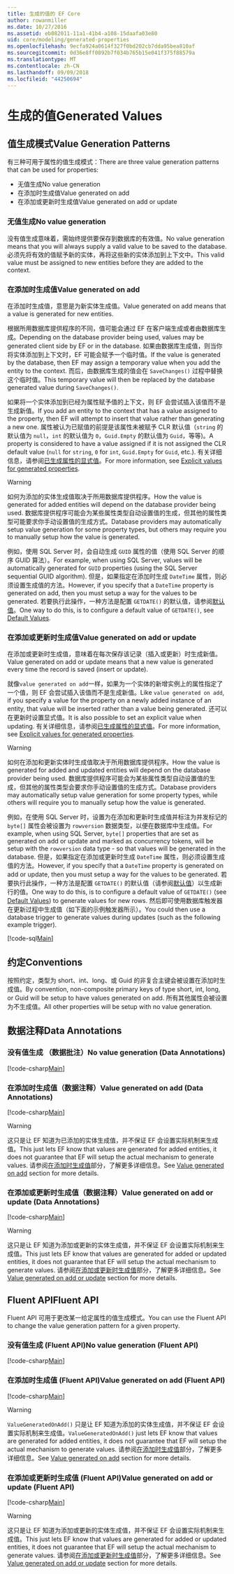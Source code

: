 ```yaml
---
title: 生成的值的 EF Core
author: rowanmiller
ms.date: 10/27/2016
ms.assetid: eb082011-11a1-41b4-a108-15daafa03e80
uid: core/modeling/generated-properties
ms.openlocfilehash: 9ecfa924a0614f327f0bd202cb7dda95bea810af
ms.sourcegitcommit: 0d36e8ff0892b7f034b765b15e041f375f88579a
ms.translationtype: MT
ms.contentlocale: zh-CN
ms.lasthandoff: 09/09/2018
ms.locfileid: "44250694"
---
```

# <a name="generated-values"></a><span data-ttu-id="e9f6e-102">生成的值</span><span class="sxs-lookup"><span data-stu-id="e9f6e-102">Generated Values</span></span>

## <a name="value-generation-patterns"></a><span data-ttu-id="e9f6e-103">值生成模式</span><span class="sxs-lookup"><span data-stu-id="e9f6e-103">Value Generation Patterns</span></span>

<span data-ttu-id="e9f6e-104">有三种可用于属性的值生成模式：</span><span class="sxs-lookup"><span data-stu-id="e9f6e-104">There are three value generation patterns that can be used for properties:</span></span>
* <span data-ttu-id="e9f6e-105">无值生成</span><span class="sxs-lookup"><span data-stu-id="e9f6e-105">No value generation</span></span>
* <span data-ttu-id="e9f6e-106">在添加时生成值</span><span class="sxs-lookup"><span data-stu-id="e9f6e-106">Value generated on add</span></span>
* <span data-ttu-id="e9f6e-107">在添加或更新时生成值</span><span class="sxs-lookup"><span data-stu-id="e9f6e-107">Value generated on add or update</span></span>

### <a name="no-value-generation"></a><span data-ttu-id="e9f6e-108">无值生成</span><span class="sxs-lookup"><span data-stu-id="e9f6e-108">No value generation</span></span>

<span data-ttu-id="e9f6e-109">没有值生成意味着，需始终提供要保存到数据库的有效值。</span><span class="sxs-lookup"><span data-stu-id="e9f6e-109">No value generation means that you will always supply a valid value to be saved to the database.</span></span> <span data-ttu-id="e9f6e-110">必须先将有效的值赋予新的实体，再将这些新的实体添加到上下文中。</span><span class="sxs-lookup"><span data-stu-id="e9f6e-110">This valid value must be assigned to new entities before they are added to the context.</span></span>

### <a name="value-generated-on-add"></a><span data-ttu-id="e9f6e-111">在添加时生成值</span><span class="sxs-lookup"><span data-stu-id="e9f6e-111">Value generated on add</span></span>

<span data-ttu-id="e9f6e-112">在添加时生成值，意思是为新实体生成值。</span><span class="sxs-lookup"><span data-stu-id="e9f6e-112">Value generated on add means that a value is generated for new entities.</span></span>

<span data-ttu-id="e9f6e-113">根据所用数据库提供程序的不同，值可能会通过 EF 在客户端生成或者由数据库生成。</span><span class="sxs-lookup"><span data-stu-id="e9f6e-113">Depending on the database provider being used, values may be generated client side by EF or in the database.</span></span> <span data-ttu-id="e9f6e-114">如果由数据库生成值，则当你将实体添加到上下文时，EF 可能会赋予一个临时值。</span><span class="sxs-lookup"><span data-stu-id="e9f6e-114">If the value is generated by the database, then EF may assign a temporary value when you add the entity to the context.</span></span> <span data-ttu-id="e9f6e-115">而后，由数据库生成的值会在 `SaveChanges()` 过程中替换这个临时值。</span><span class="sxs-lookup"><span data-stu-id="e9f6e-115">This temporary value will then be replaced by the database generated value during `SaveChanges()`.</span></span>

<span data-ttu-id="e9f6e-116">如果将一个实体添加到已经为属性赋予值的上下文，则 EF 会尝试插入该值而不是生成新值。</span><span class="sxs-lookup"><span data-stu-id="e9f6e-116">If you add an entity to the context that has a value assigned to the property, then EF will attempt to insert that value rather than generating a new one.</span></span> <span data-ttu-id="e9f6e-117">属性被认为已赋值的前提是该属性未被赋予 CLR 默认值（`string` 的默认值为 `null`，`int` 的默认值为 `0`，`Guid.Empty` 的默认值为 `Guid`，等等)。</span><span class="sxs-lookup"><span data-stu-id="e9f6e-117">A property is considered to have a value assigned if it is not assigned the CLR default value (`null` for `string`, `0` for `int`, `Guid.Empty` for `Guid`, etc.).</span></span> <span data-ttu-id="e9f6e-118">有关详细信息，请参阅[已生成属性的显式值](../saving/explicit-values-generated-properties.md)。</span><span class="sxs-lookup"><span data-stu-id="e9f6e-118">For more information, see [Explicit values for generated properties](../saving/explicit-values-generated-properties.md).</span></span>

> [!WARNING]  
> <span data-ttu-id="e9f6e-119">如何为添加的实体生成值取决于所用数据库提供程序。</span><span class="sxs-lookup"><span data-stu-id="e9f6e-119">How the value is generated for added entities will depend on the database provider being used.</span></span> <span data-ttu-id="e9f6e-120">数据库提供程序可能会为某些属性类型自动设置值的生成，但其他的属性类型可能要求你手动设置值的生成方式。</span><span class="sxs-lookup"><span data-stu-id="e9f6e-120">Database providers may automatically setup value generation for some property types, but others may require you to manually setup how the value is generated.</span></span>
>
> <span data-ttu-id="e9f6e-121">例如，使用 SQL Server 时，会自动生成 `GUID` 属性的值（使用 SQL Server 的顺序 GUID 算法）。</span><span class="sxs-lookup"><span data-stu-id="e9f6e-121">For example, when using SQL Server, values will be automatically generated for `GUID` properties (using the SQL Server sequential GUID algorithm).</span></span> <span data-ttu-id="e9f6e-122">但是，如果指定在添加时生成 `DateTime` 属性，则必须设置生成值的方法。</span><span class="sxs-lookup"><span data-stu-id="e9f6e-122">However, if you specify that a `DateTime` property is generated on add, then you must setup a way for the values to be generated.</span></span> <span data-ttu-id="e9f6e-123">若要执行此操作，一种方法是配置 `GETDATE()` 的默认值，请参阅[默认值](relational/default-values.md)。</span><span class="sxs-lookup"><span data-stu-id="e9f6e-123">One way to do this, is to configure a default value of `GETDATE()`, see [Default Values](relational/default-values.md).</span></span>

### <a name="value-generated-on-add-or-update"></a><span data-ttu-id="e9f6e-124">在添加或更新时生成值</span><span class="sxs-lookup"><span data-stu-id="e9f6e-124">Value generated on add or update</span></span>

<span data-ttu-id="e9f6e-125">在添加或更新时生成值，意味着在每次保存该记录（插入或更新）时生成新值。</span><span class="sxs-lookup"><span data-stu-id="e9f6e-125">Value generated on add or update means that a new value is generated every time the record is saved (insert or update).</span></span>

<span data-ttu-id="e9f6e-126">就像`value generated on add`一样，如果为一个实体的新增实例上的属性指定了一个值，则 EF 会尝试插入该值而不是生成新值。</span><span class="sxs-lookup"><span data-stu-id="e9f6e-126">Like `value generated on add`, if you specify a value for the property on a newly added instance of an entity, that value will be inserted rather than a value being generated.</span></span> <span data-ttu-id="e9f6e-127">还可以在更新时设置显式值。</span><span class="sxs-lookup"><span data-stu-id="e9f6e-127">It is also possible to set an explicit value when updating.</span></span> <span data-ttu-id="e9f6e-128">有关详细信息，请参阅[已生成属性的显式值](../saving/explicit-values-generated-properties.md)。</span><span class="sxs-lookup"><span data-stu-id="e9f6e-128">For more information, see [Explicit values for generated properties](../saving/explicit-values-generated-properties.md).</span></span>

> [!WARNING]
> <span data-ttu-id="e9f6e-129">如何在添加和更新实体时生成值取决于所用数据库提供程序。</span><span class="sxs-lookup"><span data-stu-id="e9f6e-129">How the value is generated for added and updated entities will depend on the database provider being used.</span></span> <span data-ttu-id="e9f6e-130">数据库提供程序可能会为某些属性类型自动设置值的生成，但其他的属性类型会要求你手动设置值的生成方式。</span><span class="sxs-lookup"><span data-stu-id="e9f6e-130">Database providers may automatically setup value generation for some property types, while others will require you to manually setup how the value is generated.</span></span>
> 
> <span data-ttu-id="e9f6e-131">例如，在使用 SQL Server 时，设置为在添加和更新时生成值并标注为并发标记的 `byte[]` 属性会被设置为 `rowversion` 数据类型，以便在数据库中生成值。</span><span class="sxs-lookup"><span data-stu-id="e9f6e-131">For example, when using SQL Server, `byte[]` properties that are set as generated on add or update and marked as concurrency tokens, will be setup with the `rowversion` data type - so that values will be generated in the database.</span></span> <span data-ttu-id="e9f6e-132">但是，如果指定在添加或更新时生成 `DateTime` 属性，则必须设置生成值的方法。</span><span class="sxs-lookup"><span data-stu-id="e9f6e-132">However, if you specify that a `DateTime` property is generated on add or update, then you must setup a way for the values to be generated.</span></span> <span data-ttu-id="e9f6e-133">若要执行此操作，一种方法是配置 `GETDATE()` 的默认值（请参阅[默认值](relational/default-values.md)）以生成新行的值。</span><span class="sxs-lookup"><span data-stu-id="e9f6e-133">One way to do this, is to configure a default value of `GETDATE()` (see [Default Values](relational/default-values.md)) to generate values for new rows.</span></span> <span data-ttu-id="e9f6e-134">然后即可使用数据库触发器在更新过程中生成值（如下面的示例触发器所示）。</span><span class="sxs-lookup"><span data-stu-id="e9f6e-134">You could then use a database trigger to generate values during updates (such as the following example trigger).</span></span>
> 
> [!code-sql[Main](../../../samples/core/Modeling/FluentAPI/Samples/ValueGeneratedOnAddOrUpdate.sql)]

## <a name="conventions"></a><span data-ttu-id="e9f6e-135">约定</span><span class="sxs-lookup"><span data-stu-id="e9f6e-135">Conventions</span></span>

<span data-ttu-id="e9f6e-136">按照约定，类型为 short、int、long、或 Guid 的非复合主键会被设置在添加时生成值。</span><span class="sxs-lookup"><span data-stu-id="e9f6e-136">By convention, non-composite primary keys of type short, int, long, or Guid will be setup to have values generated on add.</span></span> <span data-ttu-id="e9f6e-137">所有其他属性会被设置为不生成值。</span><span class="sxs-lookup"><span data-stu-id="e9f6e-137">All other properties will be setup with no value generation.</span></span>

## <a name="data-annotations"></a><span data-ttu-id="e9f6e-138">数据注释</span><span class="sxs-lookup"><span data-stu-id="e9f6e-138">Data Annotations</span></span>

### <a name="no-value-generation-data-annotations"></a><span data-ttu-id="e9f6e-139">没有值生成 （数据批注）</span><span class="sxs-lookup"><span data-stu-id="e9f6e-139">No value generation (Data Annotations)</span></span>

[!code-csharp[Main](../../../samples/core/Modeling/DataAnnotations/Samples/ValueGeneratedNever.cs#Sample)]

### <a name="value-generated-on-add-data-annotations"></a><span data-ttu-id="e9f6e-140">在添加时生成值（数据注释）</span><span class="sxs-lookup"><span data-stu-id="e9f6e-140">Value generated on add (Data Annotations)</span></span>

[!code-csharp[Main](../../../samples/core/Modeling/DataAnnotations/Samples/ValueGeneratedOnAdd.cs#Sample)]

> [!WARNING]  
> <span data-ttu-id="e9f6e-141">这只是让 EF 知道为已添加的实体生成值，并不保证 EF 会设置实际机制来生成值。</span><span class="sxs-lookup"><span data-stu-id="e9f6e-141">This just lets EF know that values are generated for added entities, it does not guarantee that EF will setup the actual mechanism to generate values.</span></span> <span data-ttu-id="e9f6e-142">请参阅[在添加时生成值](#value-generated-on-add)部分，了解更多详细信息。</span><span class="sxs-lookup"><span data-stu-id="e9f6e-142">See [Value generated on add](#value-generated-on-add) section for more details.</span></span>

### <a name="value-generated-on-add-or-update-data-annotations"></a><span data-ttu-id="e9f6e-143">在添加或更新时生成值（数据注释）</span><span class="sxs-lookup"><span data-stu-id="e9f6e-143">Value generated on add or update (Data Annotations)</span></span>

[!code-csharp[Main](../../../samples/core/Modeling/DataAnnotations/Samples/ValueGeneratedOnAddOrUpdate.cs#Sample)]

> [!WARNING]  
> <span data-ttu-id="e9f6e-144">这只是让 EF 知道为添加或更新的实体生成值，并不保证 EF 会设置实际机制来生成值。</span><span class="sxs-lookup"><span data-stu-id="e9f6e-144">This just lets EF know that values are generated for added or updated entities, it does not guarantee that EF will setup the actual mechanism to generate values.</span></span> <span data-ttu-id="e9f6e-145">请参阅[在添加或更新时生成值](#value-generated-on-add-or-update)部分，了解更多详细信息。</span><span class="sxs-lookup"><span data-stu-id="e9f6e-145">See [Value generated on add or update](#value-generated-on-add-or-update) section for more details.</span></span>

## <a name="fluent-api"></a><span data-ttu-id="e9f6e-146">Fluent API</span><span class="sxs-lookup"><span data-stu-id="e9f6e-146">Fluent API</span></span>

<span data-ttu-id="e9f6e-147">Fluent API 可用于更改某一给定属性的值生成模式。</span><span class="sxs-lookup"><span data-stu-id="e9f6e-147">You can use the Fluent API to change the value generation pattern for a given property.</span></span>

### <a name="no-value-generation-fluent-api"></a><span data-ttu-id="e9f6e-148">没有值生成 (Fluent API)</span><span class="sxs-lookup"><span data-stu-id="e9f6e-148">No value generation (Fluent API)</span></span>

[!code-csharp[Main](../../../samples/core/Modeling/FluentAPI/Samples/ValueGeneratedNever.cs#Sample)]

### <a name="value-generated-on-add-fluent-api"></a><span data-ttu-id="e9f6e-149">在添加时生成值 (Fluent API)</span><span class="sxs-lookup"><span data-stu-id="e9f6e-149">Value generated on add (Fluent API)</span></span>

[!code-csharp[Main](../../../samples/core/Modeling/FluentAPI/Samples/ValueGeneratedOnAdd.cs#Sample)]

> [!WARNING]  
> <span data-ttu-id="e9f6e-150">`ValueGeneratedOnAdd()` 只是让 EF 知道为添加的实体生成值，并不保证 EF 会设置实际机制来生成值。</span><span class="sxs-lookup"><span data-stu-id="e9f6e-150">`ValueGeneratedOnAdd()` just lets EF know that values are generated for added entities, it does not guarantee that EF will setup the actual mechanism to generate values.</span></span>  <span data-ttu-id="e9f6e-151">请参阅[在添加时生成值](#value-generated-on-add)部分，了解更多详细信息。</span><span class="sxs-lookup"><span data-stu-id="e9f6e-151">See [Value generated on add](#value-generated-on-add) section for more details.</span></span>

### <a name="value-generated-on-add-or-update-fluent-api"></a><span data-ttu-id="e9f6e-152">在添加或更新时生成值 (Fluent API)</span><span class="sxs-lookup"><span data-stu-id="e9f6e-152">Value generated on add or update (Fluent API)</span></span>

[!code-csharp[Main](../../../samples/core/Modeling/FluentAPI/Samples/ValueGeneratedOnAddOrUpdate.cs#Sample)]

> [!WARNING]  
> <span data-ttu-id="e9f6e-153">这只是让 EF 知道为添加或更新的实体生成值，并不保证 EF 会设置实际机制来生成值。</span><span class="sxs-lookup"><span data-stu-id="e9f6e-153">This just lets EF know that values are generated for added or updated entities, it does not guarantee that EF will setup the actual mechanism to generate values.</span></span> <span data-ttu-id="e9f6e-154">请参阅[在添加或更新时生成值](#value-generated-on-add-or-update)部分，了解更多详细信息。</span><span class="sxs-lookup"><span data-stu-id="e9f6e-154">See [Value generated on add or update](#value-generated-on-add-or-update) section for more details.</span></span>
